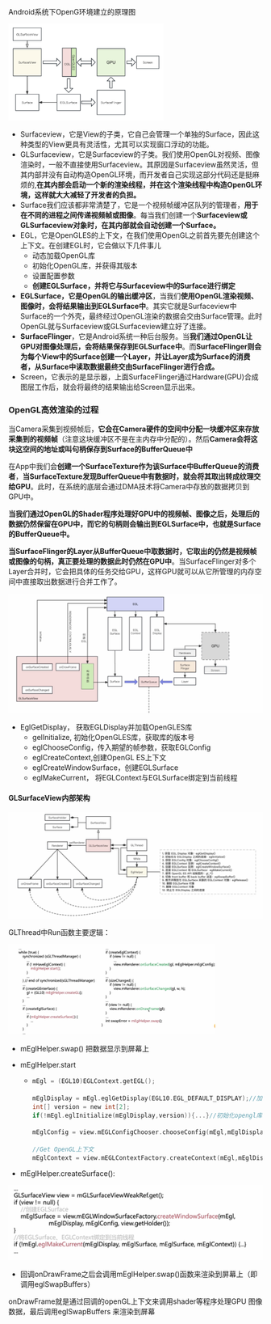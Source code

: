 Android系统下OpenG环境建立的原理图

<img src="../images/image-20241111220330531.png" alt="image-20241111220330531" style="zoom:30%;" />

* Surfaceview，它是View的子类，它自己会管理一个单独的Surface，因此这种类型的View更具有灵活性，尤其可以实现窗口浮动的功能。
* GLSurfaceview，它是Surfaceview的子类。我们使用OpenGL对视频、图像渲染时，一般不直接使用Surfaceview。其原因是Surfaceview虽然灵活，但其内部并没有自动构造OpenGL环境，而开发者自己实现这部分代码还是挺麻烦的,**在其内部会启动一个新的渲染线程，并在这个渲染线程中构造OpenGL环境，这样就大大减轻了开发者的负担。**
* Surface我们应该都非常清楚了，它是一个视频帧缓冲区队列的管理者，**用于在不同的进程之间传递视频帧或图像**。每当我们创建一个**Surfaceview或GLSurfaceview对象时，在其内部就会自动创建一个Surface。**
* EGL，它是OpenGLES的上下文，在我们使用OpenGL之前首先要先创建这个上下文。在创建EGL时，它会做以下几件事儿
  * 动态加载OpenGL库
  * 初始化OpenGL库，并获得其版本
  * 设置配置参数
  * **创建EGLSurface，并将它与Surfaceview中的Surface进行绑定**
* **EGLSurface，它是OpenGL的输出缓冲区**，当我们**使用OpenGL渲染视频、图像时，会将结果输出到EGLSurface中**。其实它就是Surfaceview中Surface的一个外壳，最终经过OpenGL渲染的数据会交由Surface管理。此时OpenGL就与Surfaceview或GLSurfaceview建立好了连接。
* **SurfaceFlinger**，它是Android系统一种后台服务。当**我们通过OpenGL让GPU对图像处理后，会将结果保存到EGLSurface中**。而**SurfaceFlinger则会为每个View中的Surface创建一个Layer，并让Layer成为Surface的消费者，从Surface中读取数据最终交由SurfaceFlinger进行合成。**
* Screen，它表示的是显示器，上面SurfaceFlinger通过Hardware(GPU)合成图层工作后，就会将最终的结果输出给Screen显示出来。

### OpenGL高效渲染的过程 ###

当Camera采集到视频帧后，**它会在Camera硬件的空间中分配一块缓冲区来存放采集到的视频帧**（注意这块缓冲区不是在主内存中分配的）。然后**Camera会将这块这空间的地址或叫句柄保存到Surface的BufferQueue中**

在App中我们会**创建一个SurfaceTexture作为该Surface中BufferQueue的消费者**，**当SurfaceTexture发现BufferQueue中有数据时，就会将其取出转成纹理交给GPU**。此时，在系统的底层会通过DMA技术将Camera中存放的数据拷贝到GPU中。

**当我们通过OpenGL的Shader程序处理好GPU中的视频帧、图像之后，处理后的数据仍然保留在GPU中，而它的句柄则会输出到EGLSurface中，也就是Surface的BufferQueue中。**

**当SurfaceFlinger的Layer从BufferQueue中取数据时，它取出的仍然是视频帧或图像的句柄，真正要处理的数据此时仍然在GPU中**。当SurfaceFlinger对多个Layer合并时，它会把具体的任务交给GPU，这样GPU就可以从它所管理的内存空间中直接取出数据进行合并工作了。

<img src="../images/image-20241111221931894.png" alt="image-20241111221931894" style="zoom:50%;" />

* EglGetDisplay， 获取EGLDisplay并加载OpenGLES库
  * gelInitialize, 初始化OpenGLES库，获取库的版本号
  * eglChooseConfig，传入期望的帧参数，获取EGLConfig
  * eglCreateContext,创建OpenGL ES上下文
  * eglCreateWindowSurface，创建EGLSurface
  * eglMakeCurrent， 将EGLContext与EGLSurface绑定到当前线程

#### GLSurfaceView内部架构 ###

<img src="../images/image-20241111222707341.png" alt="image-20241111222707341" style="zoom:50%;" />

GLThread中Run函数主要逻辑：

<img src="../images/image-20241111222914595.png" alt="image-20241111222914595" style="zoom:40%;" />

* mEglHelper.swap() 把数据显示到屏幕上

* mEglHelper.start

  * ```c
    mEgl = (EGL10)EGLContext.getEGL();
    
    mEglDisplay = mEgl.eglGetDisplay(EGL10.EGL_DEFAULT_DISPLAY);//加载opengl库
    int[] version = new int[2];
    if(!mEgl.eglInitialize(mEglDisplay,version)){...}//初始化opengl库
    
    mEglConfig = view.mEGLConfigChooser.chooseConfig(mEgl,mEglDisplay);
    
    //Get OpenGL上下文
    mEglContext = view.mEGLContextFactory.createContext(mEgl,mEglDisplay,mEglConfig);
    ```

* mEglHelper.createSurface():

<img src="../images/image-20241111223529887.png" alt="image-20241111223529887" style="zoom:50%;" />

* 回调onDrawFrame之后会调用mEglHelper.swap()函数来渲染到屏幕上（即调用eglSwapBuffers）

onDrawFrame就是通过回调的openGL上下文来调用shader等程序处理GPU 图像数据，最后调用eglSwapBuffers 来渲染到屏幕